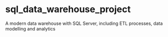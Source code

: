 # sql_data_warehouse_project
A modern data warehouse with SQL Server, including ETL processes, data modelling and analytics
